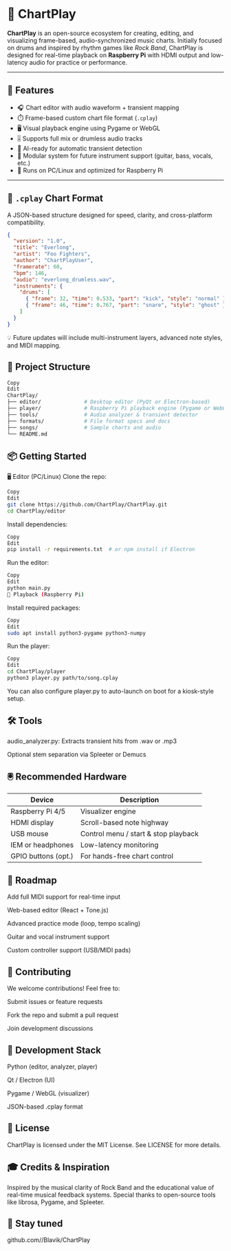 # 🥁 ChartPlay

**ChartPlay** is an open-source ecosystem for creating, editing, and visualizing frame-based, audio-synchronized music charts. Initially focused on drums and inspired by rhythm games like *Rock Band*, ChartPlay is designed for real-time playback on **Raspberry Pi** with HDMI output and low-latency audio for practice or performance.

---

## 🚀 Features

- 🎧 Chart editor with audio waveform + transient mapping
- ⏱️ Frame-based custom chart file format (`.cplay`)
- 🖥️ Visual playback engine using Pygame or WebGL
- 🎚️ Supports full mix or drumless audio tracks
- 🧠 AI-ready for automatic transient detection
- 🧩 Modular system for future instrument support (guitar, bass, vocals, etc.)
- 🐧 Runs on PC/Linux and optimized for Raspberry Pi

---

## 📁 `.cplay` Chart Format

A JSON-based structure designed for speed, clarity, and cross-platform compatibility.

```json
{
  "version": "1.0",
  "title": "Everlong",
  "artist": "Foo Fighters",
  "author": "ChartPlayUser",
  "framerate": 60,
  "bpm": 146,
  "audio": "everlong_drumless.wav",
  "instruments": {
    "drums": [
      { "frame": 32, "time": 0.533, "part": "kick", "style": "normal" },
      { "frame": 46, "time": 0.767, "part": "snare", "style": "ghost" }
    ]
  }
}
```
💡 Future updates will include multi-instrument layers, advanced note styles, and MIDI mapping.

## 🧰 Project Structure
```bash
Copy
Edit
ChartPlay/
├── editor/              # Desktop editor (PyQt or Electron-based)
├── player/              # Raspberry Pi playback engine (Pygame or WebGL)
├── tools/               # Audio analyzer & transient detector
├── formats/             # File format specs and docs
├── songs/               # Sample charts and audio
└── README.md
```

## 📦 Getting Started
🖥️ Editor (PC/Linux)
Clone the repo:

```bash
Copy
Edit
git clone https://github.com/ChartPlay/ChartPlay.git
cd ChartPlay/editor
```
Install dependencies:

```bash
Copy
Edit
pip install -r requirements.txt  # or npm install if Electron
```
Run the editor:

```bash
Copy
Edit
python main.py
🐍 Playback (Raspberry Pi)
```
Install required packages:

```bash
Copy
Edit
sudo apt install python3-pygame python3-numpy
```
Run the player:

```bash
Copy
Edit
cd ChartPlay/player
python3 player.py path/to/song.cplay
```
You can also configure player.py to auto-launch on boot for a kiosk-style setup.

## 🛠️ Tools
audio_analyzer.py: Extracts transient hits from .wav or .mp3

Optional stem separation via Spleeter or Demucs

## 🖲️ Recommended Hardware
| Device               | Description                          |
|----------------------|--------------------------------------|
| Raspberry Pi 4/5     | Visualizer engine                   |
| HDMI display         | Scroll-based note highway           |
| USB mouse            | Control menu / start & stop playback |
| IEM or headphones    | Low-latency monitoring              |
| GPIO buttons (opt.)  | For hands-free chart control        |

## 🧪 Roadmap
 Add full MIDI support for real-time input

 Web-based editor (React + Tone.js)

 Advanced practice mode (loop, tempo scaling)

 Guitar and vocal instrument support

 Custom controller support (USB/MIDI pads)

## 🤝 Contributing
We welcome contributions! Feel free to:

Submit issues or feature requests

Fork the repo and submit a pull request

Join development discussions

## 🧱 Development Stack
Python (editor, analyzer, player)

Qt / Electron (UI)

Pygame / WebGL (visualizer)

JSON-based .cplay format

## 📜 License
ChartPlay is licensed under the MIT License.
See LICENSE for more details.

## 🎓 Credits & Inspiration
Inspired by the musical clarity of Rock Band and the educational value of real-time musical feedback systems.
Special thanks to open-source tools like librosa, Pygame, and Spleeter.

## 🔗 Stay tuned
github.com//Blavik/ChartPlay
